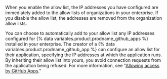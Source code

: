 When you enable the allow list, the IP addresses you have configured are immediately added to the allow lists of organizations in your enterprise. If you disable the allow list, the addresses are removed from the organization allow lists.

You can choose to automatically add to your allow list any IP addresses configured for {% data variables.product.prodname_github_apps %} installed in your enterprise. The creator of a {% data variables.product.prodname_github_app %} can configure an allow list for their application, specifying the IP addresses at which the application runs. By inheriting their allow list into yours, you avoid connection requests from the application being refused. For more information, see "[Allowing access by GitHub Apps](#allowing-access-by-github-apps)."

